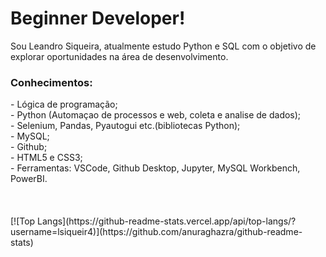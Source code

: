 # Beginner Developer!

Sou Leandro Siqueira, atualmente estudo Python e SQL com o objetivo de explorar oportunidades na área de desenvolvimento.

### Conhecimentos:
<div>
- Lógica de programação;
</div><div>
- Python (Automaçao de processos e web, coleta e analise de dados);
</div><div>
- Selenium, Pandas, Pyautogui etc.(bibliotecas Python);
</div><div>
- MySQL;
</div><div>
- Github;
</div><div>
- HTML5 e CSS3;
</div><div>
- Ferramentas: VSCode, Github Desktop, Jupyter, MySQL Workbench, PowerBI.
</div>
<br>
<br>
<br>
[![Top Langs](https://github-readme-stats.vercel.app/api/top-langs/?username=lsiqueir4)](https://github.com/anuraghazra/github-readme-stats)
